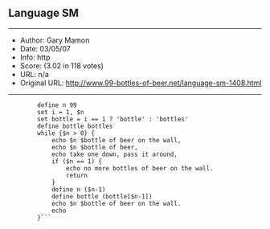 
## Language SM ##
---
- Author: Gary Mamon
- Date: 03/05/07
- Info: http
- Score:  (3.02 in 118 votes)
- URL: n/a
- Original URL: http://www.99-bottles-of-beer.net/language-sm-1408.html
---

```99bottles # sing song 99 bottles of beer on the wall
		define n 99
		set i = 1, $n
		set bottle = i == 1 ? 'bottle' : 'bottles'
		define bottle bottles
		while {$n > 0} {
			echo $n $bottle of beer on the wall,
			echo $n $bottle of beer,
			echo take one down, pass it around,
			if ($n == 1) {
				echo no more bottles of beer on the wall.
				return
			} 
			define n ($n-1)
			define bottle (bottle[$n-1])
			echo $n $bottle of beer on the wall.
			echo
		}```